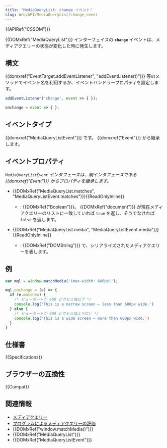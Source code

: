 ```yaml
---
title: "MediaQueryList: change イベント"
slug: Web/API/MediaQueryList/change_event
---
```


{{APIRef("CSSOM")}}

{{DOMxRef("MediaQueryList")}} インターフェイスの **`change`** イベントは、メディアクエリーの状態が変化した時に発生します。

## 構文

{{domxref("EventTarget.addEventListener", "addEventListener()")}} 等のメソッドでイベント名を利用するか、イベントハンドラープロパティを設定します。

```js
addEventListener('change', event => { });

onchange = event => { };
```

## イベントタイプ

{{domxref("MediaQueryListEvent")}} です。 {{domxref("Event")}} から継承します。

## イベントプロパティ

_`MediaQueryListEvent` インタフェースは、親インタフェースである {{domxref("Event")}} からプロパティを継承します。_

- {{DOMxRef("MediaQueryList.matches", "MediaQueryListEvent.matches")}}{{ReadOnlyInline}}
  - : {{DOMxRef("Boolean")}}。 {{DOMxRef("document")}} が現在メディアクエリーのリストに一致していれば `true` を返し、そうでなければ `false` を返します。

- {{DOMxRef("MediaQueryList.media", "MediaQueryListEvent.media")}}{{ReadOnlyInline}}
  - : {{DOMxRef("DOMString")}} で、シリアライズされたメディアクエリーを表します。

## 例

```js
var mql = window.matchMedia('(max-width: 600px)');

mql.onchange = (e) => {
  if (e.matches) {
    /* ビューポートが 600 ピクセル幅以下 */
    console.log('This is a narrow screen — less than 600px wide.')
  } else {
    /* ビューポートが 600 ピクセル幅より広い */
    console.log('This is a wide screen — more than 600px wide.')
  }
}
```

## 仕様書

{{Specifications}}

## ブラウザーの互換性

{{Compat}}

## 関連情報

- [メディアクエリー](/ja/docs/Web/CSS/Media_Queries)
- [プログラムによるメディアクエリーの評価](/ja/docs/Web/CSS/Media_Queries/Testing_media_queries)
- {{DOMxRef("window.matchMedia()")}}
- {{DOMxRef("MediaQueryList")}}
- {{DOMxRef("MediaQueryListEvent")}}

